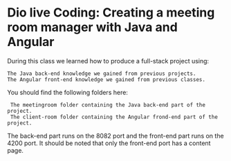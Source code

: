# Dio live Coding: Creating a meeting room manager with Java and Angular

During this class we learned how to produce a full-stack project using:

    The Java back-end knowledge we gained from previous projects.
    The Angular front-end knowledge we gained from previous classes.
    
You should find the following folders here:

     The meetingroom folder containing the Java back-end part of the project.
     The client-room folder containing the Angular frond-end part of the project.
     
The back-end part runs on the 8082 port and the front-end part runs on the 4200 port. It should be noted that only the front-end port has a content page.
